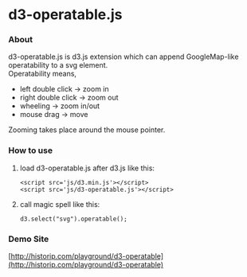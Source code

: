 # d3-operatable.js

### About

d3-operatable.js is d3.js extension which can append GoogleMap-like operatability to a svg element.  
Operatability means,  
- left double click -> zoom in
- right double click -> zoom out
- wheeling -> zoom in/out
- mouse drag -> move

Zooming takes place around the mouse pointer.

### How to use

1. load d3-operatable.js after d3.js like this:  
   ```
   <script src='js/d3.min.js'></script>
   <script src='js/d3-operatable.js'></script>
   ```
2. call magic spell like this:  
   ```
   d3.select("svg").operatable();
   ```

### Demo Site
[http://historip.com/playground/d3-operatable](http://historip.com/playground/d3-operatable)